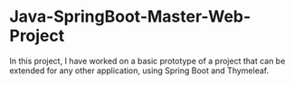 # Java-SpringBoot-Master-Web-Project
In this project, I have worked on a basic prototype of a project that can be extended for any other application, using Spring Boot and Thymeleaf. 
